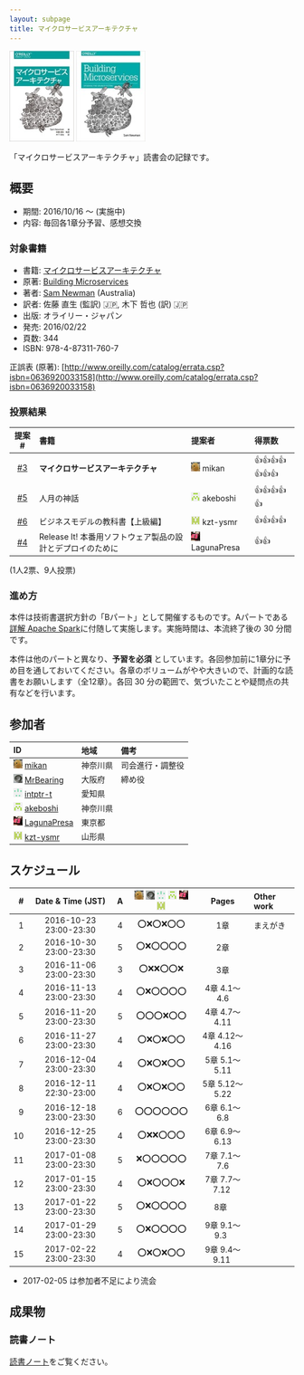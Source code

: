 ```yaml
---
layout: subpage
title: マイクロサービスアーキテクチャ
---
```


[![マイクロサービスアーキテクチャ](/images/cover-microservices.jpg)](https://www.oreilly.co.jp/books/9784873117607/)
[![Building Microservices](/images/cover-microservices-en.jpg)](http://shop.oreilly.com/product/0636920033158.do)

「マイクロサービスアーキテクチャ」読書会の記録です。

## 概要

* 期間: 2016/10/16 ～ (実施中)
* 内容: 毎回各1章分予習、感想交換

### 対象書籍

* 書籍: [マイクロサービスアーキテクチャ](https://www.oreilly.co.jp/books/9784873117607/)
* 原著: [Building Microservices](http://shop.oreilly.com/product/0636920033158.do)
* 著者: [Sam Newman](https://www.thoughtworks.com/profiles/sam-newman) (Australia)
* 訳者: 佐藤 直生 (監訳) :jp:, 木下 哲也 (訳) :jp:
* 出版: オライリー・ジャパン
* 発売: 2016/02/22
* 頁数: 344
* ISBN: 978-4-87311-760-7

正誤表 (原著): [http://www.oreilly.com/catalog/errata.csp?isbn=0636920033158](http://www.oreilly.com/catalog/errata.csp?isbn=0636920033158)

### 投票結果

| 提案 #                                                | 書籍                                            | 提案者                                            | 得票数                      |
|:-----------------------------------------------------:|:------------------------------------------------|:--------------------------------------------------|:---------------------------|
| [#3](https://github.com/aosn/aosn.github.io/issues/3) | **マイクロサービスアーキテクチャ**                       | ![](/images/users/mikan_16.png) mikan             |:+1::+1::+1::+1::+1::+1::+1:|
| [#5](https://github.com/aosn/aosn.github.io/issues/5) | 人月の神話                                       | ![](/images/users/akeboshi_16.png) akeboshi       |:+1::+1::+1::+1::+1:        |
| [#6](https://github.com/aosn/aosn.github.io/issues/6) | ビジネスモデルの教科書【上級編】                       | ![](/images/users/kzt-ysmr_16.png) kzt-ysmr       |:+1::+1::+1::+1:            |
| [#4](https://github.com/aosn/aosn.github.io/issues/4) | Release It! 本番用ソフトウェア製品の設計とデプロイのために | ![](/images/users/LagunaPresa_16.png) LagunaPresa |:+1::+1:                    |

(1人2票、9人投票)

### 進め方

本件は技術書選択方針の「Bパート」として開催するものです。Aパートである[詳解 Apache Spark](../7-spark)に付随して実施します。実施時間は、本流終了後の 30 分間です。

本件は他のパートと異なり、**予習を必須** としています。各回参加前に1章分に予め目を通しておいてください。各章のボリュームがやや大きいので、計画的な読書をお願いします（全12章）。各回 30 分の範囲で、気づいたことや疑問点の共有などを行います。

## 参加者

| ID                                                                                     | 地域     | 備考           |
|:---------------------------------------------------------------------------------------|:---------|:---------------|
| ![](/images/users/mikan_16.png) [mikan](https://github.com/mikan)                      | 神奈川県 | 司会進行・調整役 |
| ![](/images/users/MrBearing_16.png) [MrBearing](https://github.com/MrBearing)          | 大阪府   | 締め役          |
| ![](/images/users/intptr-t_16.png) [intptr-t](https://github.com/intptr-t)             | 愛知県   | 　              |
| ![](/images/users/akeboshi_16.png) [akeboshi](https://github.com/akeboshi)             | 神奈川県 |                |
| ![](/images/users/LagunaPresa_16.png) [LagunaPresa](https://github.com/LagunaPresa)    | 東京都   | 　              |
| ![](/images/users/kzt-ysmr_16.png) [kzt-ysmr](https://github.com/kzt-ysmr)             | 山形県   | 　              |

## スケジュール

| # | Date & Time (JST) | A | ![](/images/users/mikan_16.png) ![](/images/users/MrBearing_16.png) ![](/images/users/intptr-t_16.png) ![](/images/users/akeboshi_16.png) ![](/images/users/LagunaPresa_16.png) ![](/images/users/kzt-ysmr_16.png) | Pages | Other work |
|---:|:----------------------:|:-:|:------------------:|:--------------:|:-----------------------|
|  1 | 2016-10-23 23:00-23:30 | 4 | :o::x::o::x::o::o: | 1章            | まえがき                |
|  2 | 2016-10-30 23:00-23:30 | 5 | :o::x::o::o::o::o: | 2章            |                        |
|  3 | 2016-11-06 23:00-23:30 | 3 | :o::x::x::o::o::x: | 3章            |                        |
|  4 | 2016-11-13 23:00-23:30 | 4 | :o::x::o::o::o::o: | 4章 4.1～4.6   |                        |
|  5 | 2016-11-20 23:00-23:30 | 5 | :o::o::o::x::o::o: | 4章 4.7～4.11  |                        |
|  6 | 2016-11-27 23:00-23:30 | 4 | :o::x::o::x::o::o: | 4章 4.12～4.16 |                        |
|  7 | 2016-12-04 23:00-23:30 | 4 | :o::x::o::x::o::o: | 5章 5.1～5.11  |                        |
|  8 | 2016-12-11 22:30-23:00 | 4 | :o::x::o::x::o::o: | 5章 5.12～5.22 |                        |
|  9 | 2016-12-18 23:00-23:30 | 6 | :o::o::o::o::o::o: | 6章 6.1～6.8   |                        |
| 10 | 2016-12-25 23:00-23:30 | 4 | :o::x::x::o::o::o: | 6章 6.9～6.13  |                        |
| 11 | 2017-01-08 23:00-23:30 | 5 | :x::o::o::o::o::o: | 7章 7.1～7.6   |                        |
| 12 | 2017-01-15 23:00-23:30 | 4 | :o::x::o::o::o::x: | 7章 7.7～7.12  |                        |
| 13 | 2017-01-22 23:00-23:30 | 5 | :o::x::o::o::o::o: | 8章            |                        |
| 14 | 2017-01-29 23:00-23:30 | 5 | :o::x::o::o::o::o: | 9章 9.1～9.3   |                        |
| 15 | 2017-02-22 23:00-23:30 | 4 | :o::x::o::x::o::o: | 9章 9.4～9.11  |                        |

* 2017-02-05 は参加者不足により流会

## 成果物

### 読書ノート

[読書ノート](/note/8-microservices)をご覧ください。
